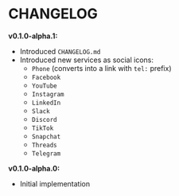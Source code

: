 # CHANGELOG

**v0.1.0-alpha.1:**
- Introduced `CHANGELOG.md`
- Introduced new services as social icons:
  - `Phone` (converts into a link with `tel:` prefix)
  - `Facebook`
  - `YouTube`
  - `Instagram`
  - `LinkedIn`
  - `Slack`
  - `Discord`
  - `TikTok`
  - `Snapchat`
  - `Threads`
  - `Telegram`

**v0.1.0-alpha.0:**
- Initial implementation